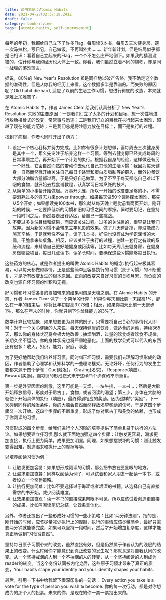 ```yaml
---
title: 读书笔记：Atomic Habits
date: 2021-04-27T02:37:19.241Z
draft: false
category: book-review
tags: [atomic-habits, self-improvement]
---
```


每年的年初，我都给自己立下了许多Flag：每周读3本书，每周去三次健身房，跑一次马拉松，写日记，自己做饭，不再叫外卖......。新年新计划，但是结局似乎都是旧相识：看着自己立起来的Flag，一个个不怎么庄严地倒下。如果我的猜测没错的，估计你与我的经历也大体上一致。你看，我们虽然立着不同的旗帜，却是同一战壕的落难盟友。

据说，80%的 New Year's Resolution 都是同样地以破产告终。我不确定这个数据的准确性，但是从你我的经历上来看，这个数据多半是靠谱的。而失败的原因呢？Old habit die hard, 适应了以前的生活工作习惯，想进行彻底的改造，本来就是难上加难罢了。

在 Atomic Habits 中，作者 James Clear 给我们认真分析了 New Year's Resolution 失败的主要原因：一是我们订立了太多的计划和目标，想一次性地进行脱胎换骨式的改变，常常事与愿违；二是我们订立的目标在执行起来太困难，超越了现在的能力范畴；三是我们总是将注意力放在目标上，而不是执行的过程。

找到了病根，作者也同时开出了药方：

1. 设定一个核心目标并努力完成。比如你有很多计划想做，而每周去三次健身房是其中一个，那么先专注于培养这样一个习惯。等到去健身房已经变成每周的日常事项之后，再开始下一个计划的执行。根据我自身的经验，这样做还有另一个好处，它会自然而然的带动你去优化自己其他的生活习惯：我因为每天健身，自然而然就开始关注自己每日卡路里和蛋白质脂肪等的摄入，而外边餐饮大部分油脂含量都过高，于是只好自己做菜。为了不至于每天都吃自己难以下咽的食物，就开始去找食谱教程，认真学习日常烹饪的技术。
2. 从简单的小事情开始做起。万事开头难，所以一开始的改变要足够的小，不需要消耗过多的意志力来power through。如果每天做50个俯卧撑太困难，那先从5个开始；如果想读完100本书，那么就从每天晚上睡觉前看两页开始。刚开始的时候，一定要降低新的习惯和旧的习惯之间的摩擦。同时要切记，在坚持一段时间之后，仍然要走出舒适区，给自己一些挑战。
3. 不要过多关注目标和结果，而应该关注过程。过多的关注目的，很容易让我们放弃。因为新的习惯不会带来立竿见影的效果。做了几天俯卧撑，却没能成为施瓦辛格，于是就索性不做了。读了几本书，好像也没有成为学识渊博的大儒，干脆拿来垫桌角。相反，应该关注于执行的过程，创建一套行之有效的系统和流程，来辅助自己更好地健身或阅读等，比如每天周几去健身房，在健身房做哪些项目，每日几点读书，读多长时间，要确保这些习惯能够每日执行。

这些药方的核心，就是作者提出的叫做 Atomic Habits 的概念: 执行起来极其容易，可以每天都做的事情。正是这些简单且容易执行的习惯（原子习惯）的不断重复，才是所有改变发生的根本原因。正向的改变来自好习惯的日积月累，而负面的改变也源自坏习惯的堆积和无视。

好习惯和坏习惯各自的累加带来的结果可谓是天壤之别。在 Atomic Habits 的开篇，作者 James Clear 做了一个简单的计算：如果你每天相比前一天提高1%，那么在一年的结束后，你将比年初提高37.78倍；相反，如果你每天比前一天退步1%，那么在年末的时候，你就只剩下你曾经能力的3%了。

数学计算比较抽象，如果想要更为具体的例子，只需要将自己关心的事情代入即可：对于一个关心健康的人来说，每天保持健康的饮食，做适量的运动，持续365天，那么你的身体状况将会极大地改善；抽烟酗酒，过量的饮食或者饮食不规律，长期久坐不运动，你的身体状况也将严重地恶化。上面的数学公式可以代入的东西还有很多：收入，知识，能力，家庭，事业...

为了更好地帮助我们培养好习惯，同时纠正坏习惯，需要我们去理解习惯形成的动因，作者借助了心理学和认知科学的一些理论框架。无论好坏，任何行为的发生主要都来源于四个步骤：Cue(触发)， Craving(渴求)， Response(响应)， Reward(奖励)。而习惯的形成正式来于这样四个步骤的不断重复。

第一步是外界因素的刺激，这里可能是一支烟，一块牛排，一本书...；然后是大脑开始释放信号，形成对于尼古丁，食物，或者阅读的渴望；第三步，身体在大脑的驱使下开始具体的执行（响应），最终得到相应的奖励。因为这样的“奖励”，下一次碰到同样的触发条件，你的大脑会自然而然释放渴望奖励的信号，于是这四个步骤又一次开始。这四个步骤的不断重复，形成了你对尼古丁和美食的依赖，也形成了你阅读的习惯。

习惯形成的四个步骤，给我们进行个人习惯的培养提供了简单且易于执行的方法论。如果想要建立好习惯,那么就正面地加强这四个步骤：让触发更容易，渴求更加直接，执行上更为简单，成果更加明显。同理，如果想摆脱坏的习惯：则让触发变得困难，制造渴求和执行上的摩擦等等。

以培养阅读习惯为例：

1. 让触发更加容易：如果想形成阅读的习惯，那么把书放在更显眼的地方。
2. 让渴求更加直接：同样以阅读为例子，可以试着和家人朋友一起读一本书，或者设立一个奖励策略。
3. 让执行更加简单：比如不要选择过于晦涩或者艰深的书籍，从选择自己有直接需求的书开始，减少阅读难度。
4. 让效果更加直观：读一本书的直接成果肉眼不可见，所以应该试着创造更直接的成果，比如写阅读笔记总结，让效果具体化。

另外，作者还提出了一些形成好习惯的一些小策略：比如“两分钟法则”。指的是，刚开始的时候，应该尽量减少执行上的摩擦，执行的事情应该尽量简单，最好只需要两分钟就能够完成，如果可以坚持一段时间，然后才开始增加复杂度，这样才能真正地做到“习惯成自然”。

坚持每日原子习惯带来的改变，虽然直接有效，但是仍然属于作者认为的浅层的结果上的改变。什么时候你才能意识到真正改变的发生呢？那就是是对自我认同的改变。从一个坚持戒烟的人到一个不抽烟的人的转变，从一个坚持阅读的人到成为reader的转变。当这个身份认同被内化之后，这些原子习惯才带来了真正的质变，Your habits shape your identity and your identity shapes your habits.

最后，引用一下书中给我留下很深印象的一句话： Every action you take is a vote for the type of person you wish to become. 你的每一次行动，都是对你想成为的那个人的投票。未来的你，是现在的你一票一票投出来的。




